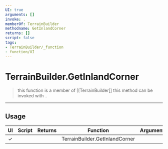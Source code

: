 ```yaml
---
UI: true
arguments: []
invoke: .
memberOf: TerrainBuilder
methodname: GetInlandCorner
returns: []
script: false
tags:
- TerrainBuilder/_function
- function/UI
---
```

# TerrainBuilder.GetInlandCorner
> this function is a member of [[TerrainBuilder]]
> this method can be invoked with `.`
-----
## Usage
|  UI | Script | Returns | Function | Arguments |
|:---:|:------:|-------:|:--------:|:---------|
|✓| ||TerrainBuilder.GetInlandCorner||
